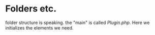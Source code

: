 # Folders etc.

folder structure is speaking.
the "main" is called *Plugin.php*. Here we initializes the elements we need.
